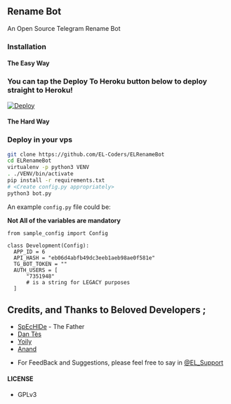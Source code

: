 ## Rename Bot 

An Open Source Telegram Rename Bot


### Installation

#### The Easy Way

### You can tap the Deploy To Heroku button below to deploy straight to Heroku!
[![Deploy](https://www.herokucdn.com/deploy/button.svg)](https://heroku.com/deploy?template=https://github.com/EL-Coders/ELRenameBot)


#### The Hard Way

### Deploy in your vps
```sh
git clone https://github.com/EL-Coders/ELRenameBot
cd ELRenameBot
virtualenv -p python3 VENV
. ./VENV/bin/activate
pip install -r requirements.txt
# <Create config.py appropriately>
python3 bot.py
```

An example `config.py` file could be:

**Not All of the variables are mandatory**

```python3
from sample_config import Config

class Development(Config):
  APP_ID = 6
  API_HASH = "eb06d4abfb49dc3eeb1aeb98ae0f581e"
  TG_BOT_TOKEN = ""
  AUTH_USERS = [
      "7351948"
      # is a string for LEGACY purposes
  ]
```


## Credits, and Thanks to Beloved Developers ;

* [SpEcHlDe](https://telegram.dog/SpEcHlDe) - The Father 
* [Dan Tès](https://telegram.dog/haskell) 
* [Yoily](https://telegram.dog/YoilyL) 
* [Anand](https://telegram.dog/Anandpskerala)


- For FeedBack and Suggestions, please feel free to say in [@EL_Support](https://telegram.dog/el_support)

#### LICENSE
- GPLv3
